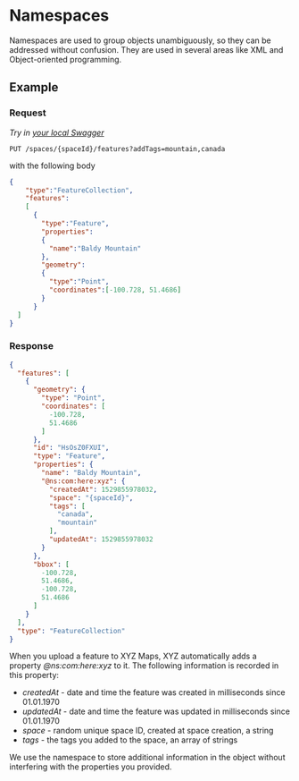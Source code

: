 # Namespaces

Namespaces are used to group objects unambiguously, so they can be addressed without confusion. They are used in several areas like XML and Object-oriented programming.

## Example

### Request

*Try in [your local Swagger](http://localhost:8888/hub/static/swagger/#/Edit_Features)*

```HTTP
PUT /spaces/{spaceId}/features?addTags=mountain,canada
```

with the following body

```JSON
{
    "type":"FeatureCollection",
    "features":
    [
      {
        "type":"Feature",
        "properties":
        {
          "name":"Baldy Mountain"
        },
        "geometry":
        {
          "type":"Point",
          "coordinates":[-100.728, 51.4686]
        }
      }
  ]
}
```

### Response

```JSON
{
  "features": [
    {
      "geometry": {
        "type": "Point",
        "coordinates": [
          -100.728,
          51.4686
        ]
      },
      "id": "HsOsZ0FXUI",
      "type": "Feature",
      "properties": {
        "name": "Baldy Mountain",
        "@ns:com:here:xyz": {
          "createdAt": 1529855978032,
          "space": "{spaceId}",
          "tags": [
            "canada",
            "mountain"
          ],
          "updatedAt": 1529855978032
        }
      },
      "bbox": [
        -100.728,
        51.4686,
        -100.728,
        51.4686
      ]
    }
  ],
  "type": "FeatureCollection"
}
```

When you upload a feature to XYZ Maps, XYZ automatically adds a property *@ns:com:here:xyz* to it. The following information is recorded in this property:

+ *createdAt* - date and time the feature was created in milliseconds since 01.01.1970
+ *updatedAt* - date and time the feature was updated in milliseconds since 01.01.1970
+ *space* - random unique space ID, created at space creation, a string
+ *tags* - the tags you added to the space, an array of strings

We use the namespace to store additional information in the object without interfering with the properties you provided.
